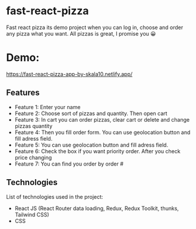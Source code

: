 # fast-react-pizza

Fast react pizza its demo project when you can log in, choose and order any pizza what you want. All pizzas is great, I promise you 😀

# Demo: 

https://fast-react-pizza-app-by-skala10.netlify.app/

## Features

- Feature 1: Enter your name
- Feature 2: Choose sort of pizzas and quantity. Then open cart
- Feature 3: In cart you can order pizzas, clear cart or  delete and change  pizzas quantity
- Feature 4: Then you fill order form. You can use geolocation button and fill adress field. 
- Feature 5: You can use geolocation button and fill adress field. 
- Feature 6: Сheck the box if you want priority order. After you check price changing 
- Feature 7: You can find you order by order # 
  
## Technologies

List of technologies used in the project:

- React JS (React Router data loading, Redux, Redux Toolkit, thunks, Tailwind CSS)
- CSS
